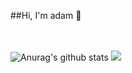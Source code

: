 ##Hi, I'm adam 👋

<br><br>
![Anurag's github stats](https://github-readme-stats.vercel.app/api?username=qalue&theme=tokyonight&show_icons=true&hide_border=true&count_private=true&include_all_commits=true")
![](https://github-readme-stats.vercel.app/api/top-langs/?username=qalue&theme=tokyonight&hide_border=true&layout=compact)
